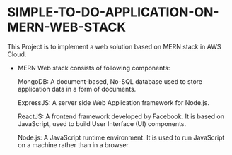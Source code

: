 # SIMPLE-TO-DO-APPLICATION-ON-MERN-WEB-STACK
This Project is to implement a web solution based on MERN stack in AWS Cloud.

- MERN Web stack consists of following components:

    MongoDB: A document-based, No-SQL database used to store application data in a form of documents.

    ExpressJS: A server side Web Application framework for Node.js.

    ReactJS: A frontend framework developed by Facebook. It is based on JavaScript, used to build User Interface (UI) components.

    Node.js: A JavaScript runtime environment. It is used to run JavaScript on a machine rather than in a browser.
